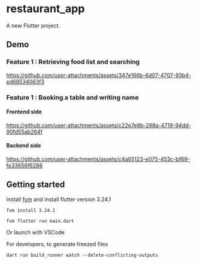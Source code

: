 # restaurant_app

A new Flutter project.

## Demo

### Feature 1 : Retrieving food list and searching



https://github.com/user-attachments/assets/347e166b-6d07-4707-93b4-ed68534063f3


### Feature 1 : Booking a table and writing name

#### Frontend side

https://github.com/user-attachments/assets/c22e7e8b-288a-4719-94dd-90fd55ab264f

#### Backend side

https://github.com/user-attachments/assets/c4a65123-e075-453c-bf69-fe33656f6286

## Getting started

Install <a href="https://fvm.app/">fvm</a> and install flutter version 3.24.1

```
fvm install 3.24.1
```
```
fvm flutter run main.dart
```
Or launch with VSCode

For developers, to generate freezed files
```
dart run build_runner watch --delete-conflicting-outputs
```
